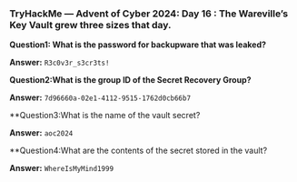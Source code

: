 ### TryHackMe — Advent of Cyber 2024: Day 16 : The Wareville’s Key Vault grew three sizes that day.

**Question1: What is the password for backupware that was leaked?**

**Answer:** `R3c0v3r_s3cr3ts!`

**Question2:What is the group ID of the Secret Recovery Group?**

**Answer:** `7d96660a-02e1-4112-9515-1762d0cb66b7`

**Question3:What is the name of the vault secret?

**Answer:** `aoc2024`

**Question4:What are the contents of the secret stored in the vault?

**Answer:** `WhereIsMyMind1999`

